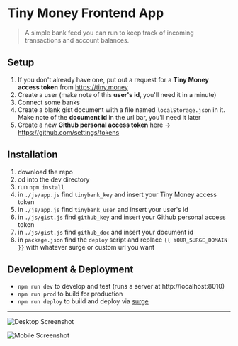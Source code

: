 # Tiny Money Frontend App
> A simple bank feed you can run to keep track of incoming transactions and account balances.

## Setup
1. If you don't already have one, put out a request for a **Tiny Money access token** from https://tiny.money
  1. Create a user (make note of this **user's id**, you'll need it in a minute)
  1. Connect some banks
1. Create a blank gist document with a file named `localStorage.json` in it. Make note of the **document id** in the url bar, you'll need it later
1. Create a new **Github personal access token** here -> https://github.com/settings/tokens

## Installation
1. download the repo
1. cd into the dev directory
1. run `npm install`
1. in `./js/app.js` find `tinybank_key` and insert your Tiny Money access token
1. in `./js/app.js` find `tinybank_user` and insert your user's id
1. in `./js/gist.js` find `github_key` and insert your Github personal access token
1. in `./js/gist.js` find `github_doc` and insert your document id
1. in `package.json` find the `deploy` script and replace `{{ YOUR_SURGE_DOMAIN }}` with whatever surge or custom url you want

## Development & Deployment
- `npm run dev` to develop and test (runs a server at http://localhost:8010)
- `npm run prod` to build for production
- `npm run deploy` to build and deploy via [surge](http://surge.sh/)

---

![Desktop Screenshot](https://tyler.link/mBr5/Desktop.png)

![Mobile Screenshot](https://tyler.link/mBcz/Phone.png)
